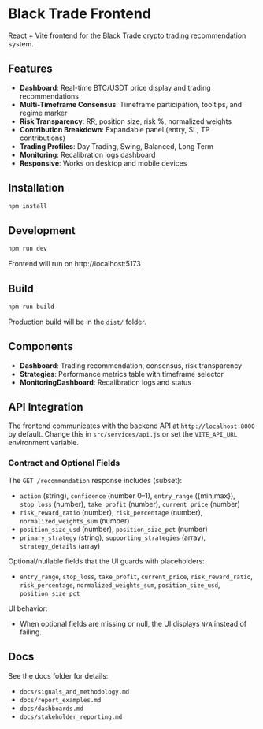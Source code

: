# Black Trade Frontend

React + Vite frontend for the Black Trade crypto trading recommendation system.

## Features

- **Dashboard**: Real-time BTC/USDT price display and trading recommendations
- **Multi-Timeframe Consensus**: Timeframe participation, tooltips, and regime marker
- **Risk Transparency**: RR, position size, risk %, normalized weights
- **Contribution Breakdown**: Expandable panel (entry, SL, TP contributions)
- **Trading Profiles**: Day Trading, Swing, Balanced, Long Term
- **Monitoring**: Recalibration logs dashboard
- **Responsive**: Works on desktop and mobile devices

## Installation

```bash
npm install
```

## Development

```bash
npm run dev
```

Frontend will run on http://localhost:5173

## Build

```bash
npm run build
```

Production build will be in the `dist/` folder.

## Components

- **Dashboard**: Trading recommendation, consensus, risk transparency
- **Strategies**: Performance metrics table with timeframe selector
- **MonitoringDashboard**: Recalibration logs and status

## API Integration

The frontend communicates with the backend API at `http://localhost:8000` by default. Change this in `src/services/api.js` or set the `VITE_API_URL` environment variable.

### Contract and Optional Fields
The `GET /recommendation` response includes (subset):
- `action` (string), `confidence` (number 0–1), `entry_range` ({min,max}), `stop_loss` (number), `take_profit` (number), `current_price` (number)
- `risk_reward_ratio` (number), `risk_percentage` (number), `normalized_weights_sum` (number)
- `position_size_usd` (number), `position_size_pct` (number)
- `primary_strategy` (string), `supporting_strategies` (array), `strategy_details` (array)

Optional/nullable fields that the UI guards with placeholders:
- `entry_range`, `stop_loss`, `take_profit`, `current_price`, `risk_reward_ratio`, `risk_percentage`, `normalized_weights_sum`, `position_size_usd`, `position_size_pct`

UI behavior:
- When optional fields are missing or null, the UI displays `N/A` instead of failing.

## Docs
See the docs folder for details:
- `docs/signals_and_methodology.md`
- `docs/report_examples.md`
- `docs/dashboards.md`
- `docs/stakeholder_reporting.md`




